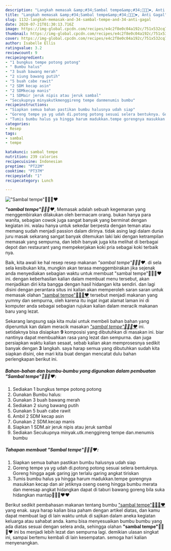 ```yaml
---
description: "Langkah memasak &amp;#34;Sambal tempe&amp;#34;👍🏼😘❤️, Anti Gagal"
title: "Langkah memasak &amp;#34;Sambal tempe&amp;#34;👍🏼😘❤️, Anti Gagal"
slug: 1132-langkah-memasak-and-34-sambal-tempe-and-34-anti-gagal
date: 2020-07-21T01:30:13.716Z
image: https://img-global.cpcdn.com/recipes/e4c2f8e0c04a192c/751x532cq70/sambal-tempe👍🏼😘❤️-foto-resep-utama.jpg
thumbnail: https://img-global.cpcdn.com/recipes/e4c2f8e0c04a192c/751x532cq70/sambal-tempe👍🏼😘❤️-foto-resep-utama.jpg
cover: https://img-global.cpcdn.com/recipes/e4c2f8e0c04a192c/751x532cq70/sambal-tempe👍🏼😘❤️-foto-resep-utama.jpg
author: Isabelle Ellis
ratingvalue: 3.2
reviewcount: 9
recipeingredient:
- "1 bungkus tempe potong potong"
- " Bumbu halus"
- "3 buah bawang merah"
- "2 siung bawang putih"
- "5 buah cabe rawit"
- "2 SDM kecap asin"
- "2 SDMkecap manis"
- "1 SDMair jeruk nipis atau jeruk sambal"
- "Secukupnya minyakutkmenggireng tempe danmenumis bumbu"
recipeinstructions:
- "Siapkan semua bahan pastikan bumbu halusnya udah siap"
- "Goreng tempe ya yg udah di.potong potong sesuai selera bentuknya. Goreng hingga agak garing jgn terlalu garing angkat tiriskan"
- "Tumis bumbu halus ya hingga harum madukkan.tempe gorengnya masukkan kecap dan air jetiknya oseng oseng hingga bumbu merata dan meresap angkat hidangkan dapat di taburi bawang goreng bila suka hidangkan mantap👍🏼😘❤️❤️"
categories:
- Resep
tags:
- sambal
- tempe

katakunci: sambal tempe 
nutrition: 239 calories
recipecuisine: Indonesian
preptime: "PT22M"
cooktime: "PT37M"
recipeyield: "1"
recipecategory: Lunch

---
```



![&#34;Sambal tempe&#34;👍🏼😘❤️](https://img-global.cpcdn.com/recipes/e4c2f8e0c04a192c/751x532cq70/sambal-tempe👍🏼😘❤️-foto-resep-utama.jpg)

<b><i>&#34;sambal tempe&#34;👍🏼😘❤️</i></b>, Memasak adalah sebuah kegemaran yang menggembirakan dilakukan oleh bermacam orang. bukan hanya para wanita, sebagian cowok juga sangat banyak yang berminat dengan kegiatan ini. walau hanya untuk sekedar berpesta dengan teman atau memang sudah menjadi passion dalam dirinya. tidak asing lagi dalam dunia juru masak sekarang sangat banyak ditemukan laki laki dengan ketrampilan memasak yang sempurna, dan lebih banyak juga kita melihat di berbagai depot dan restaurant yang mempekerjakan koki pria sebagai koki terbaik nya.

Baik, kita awali ke hal resep resep makanan <i>&#34;sambal tempe&#34;👍🏼😘❤️</i>. di sela sela kesibukan kita, mungkin akan terasa menggembirakan jika sejenak anda menyediakan sebagian waktu untuk membuat &#34;sambal tempe&#34;👍🏼😘❤️ ini. dengan keberhasilan kalian dalam membuat menu tersebut, akan menjadikan diri kita bangga dengan hasil hidangan kita sendiri. dan lagi disini dengan perantara situs ini kalian akan memperoleh saran saran untuk memasak olahan <u>&#34;sambal tempe&#34;👍🏼😘❤️</u> tersebut menjadi makanan yang yummy dan sempurna, oleh karena itu ingat ingat alamat laman ini di komputer anda sebagai sebagian rujukan kalian dalam meracik makanan baru yang lezat.




Sekarang langsung saja kita mulai untuk membeli bahan bahan yang diperuntuk kan dalam meracik masakan <u><i>&#34;sambal tempe&#34;👍🏼😘❤️</i></u> ini. setidaknya bisa disiapkan <b>9</b> komposisi yang dibutuhkan di masakan ini. biar nantinya dapat membuahkan rasa yang lezat dan sempurna. dan juga persiapkan waktu kalian sesaat, sebab kalian akan memprosesnya sedikit banyak dengan <b>3</b> langkah. saya harap semua yang dibutuhkan sudah kita siapkan disini, oke mari kita buat dengan mencatat dulu bahan perlengkapan berikut ini.

<!--inarticleads1-->

##### Bahan-bahan dan bumbu-bumbu yang digunakan dalam pembuatan &#34;Sambal tempe&#34;👍🏼😘❤️:

1. Sediakan 1 bungkus tempe potong potong
1. Gunakan  Bumbu halus:
1. Gunakan 3 buah bawang merah
1. Sediakan 2 siung bawang putih
1. Gunakan 5 buah cabe rawit
1. Ambil 2 SDM kecap asin
1. Gunakan 2 SDM.kecap manis
1. Siapkan 1 SDM.air jeruk nipis atau jeruk sambal
1. Sediakan Secukupnya minyak.utk.menggireng tempe dan.menumis bumbu




<!--inarticleads2-->

##### Tahapan membuat &#34;Sambal tempe&#34;👍🏼😘❤️:

1. Siapkan semua bahan pastikan bumbu halusnya udah siap
1. Goreng tempe ya yg udah di.potong potong sesuai selera bentuknya. Goreng hingga agak garing jgn terlalu garing angkat tiriskan
1. Tumis bumbu halus ya hingga harum madukkan.tempe gorengnya masukkan kecap dan air jetiknya oseng oseng hingga bumbu merata dan meresap angkat hidangkan dapat di taburi bawang goreng bila suka hidangkan mantap👍🏼😘❤️❤️




Berikut sedikit pembahasan makanan tentang bumbu <u>&#34;sambal tempe&#34;👍🏼😘❤️</u> yang enak. saya harap kalian bisa paham dengan artikel diatas, dan kamu dapat membuat lagi di lain waktu untuk di sajikan dalam aneka kegiatan keluarga atau sahabat anda. kamu bisa menyesuaikan bumbu bumbu yang ada diatas sesuai dengan selera anda, sehingga olahan <b>&#34;sambal tempe&#34;👍🏼😘❤️</b> ini bs menjadi lebih lezat dan sempurna lagi. demikian ulasan singkat ini, sampai bertemu kembali di lain kesempatan. semoga hari kalian menyenangkan.
